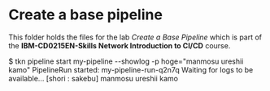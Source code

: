 # Create a base pipeline

This folder holds the files for the lab _Create a Base Pipeline_ which is part of the **IBM-CD0215EN-Skills Network Introduction to CI/CD** course.

$ tkn pipeline start my-pipeline --showlog -p hoge="manmosu ureshii kamo"
PipelineRun started: my-pipeline-run-q2n7q
Waiting for logs to be available...
[shori : sakebu] manmosu ureshii kamo
